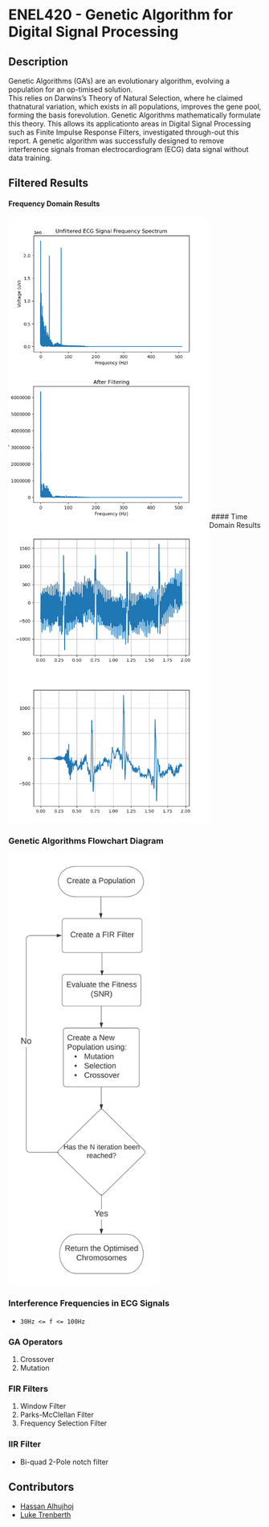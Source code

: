 # ENEL420 - Genetic Algorithm for Digital Signal Processing
## Description
Genetic Algorithms (GA’s) are an evolutionary algorithm,  evolving a population for an op-timised solution.  
This  relies on Darwins’s Theory  of Natural Selection,  where he claimed thatnatural variation, which exists 
in all populations, improves the gene pool, forming the basis forevolution.  Genetic Algorithms mathematically 
formulate this theory.  This allows its applicationto areas in Digital Signal Processing such as Finite Impulse 
Response Filters, investigated through-out this report.  A genetic algorithm was successfully designed to remove 
interference signals froman electrocardiogram (ECG) data signal without data training.

## Filtered Results
#### Frequency Domain Results
<img src="doc/wiki/ECG_freq_spectrum.png" alt="main1" width="400" align="left"/>
<img src="doc/wiki/af_filtering_1kGen20Pop.png" alt="main2" width="400"/>
#### Time Domain Results
<img src="doc/wiki/TDU.png" alt="main3" width="400" align="left"/>
<img src="doc/wiki/TDF.png" alt="main4" width="400"/>

### Genetic Algorithms Flowchart Diagram
<img src="doc/wiki/Flowchart.png" alt="main5" width="300" align="center"/>

### Interference Frequencies in ECG Signals
- `30Hz <= f <= 100Hz`

### GA Operators
1. Crossover
2. Mutation

### FIR Filters
1. Window Filter  
2. Parks-McClellan Filter  
3. Frequency Selection Filter  

### IIR Filter
* Bi-quad 2-Pole notch filter  

## Contributors
* [Hassan Alhujhoj](https://github.com/hassan-alhujhoj)
* [Luke Trenberth](https://github.com/ltr28)